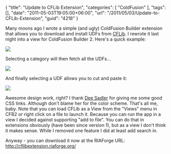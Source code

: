 {
	"title": "Update to CFLib Extension",
	"categories": [
		"ColdFusion"
	],
	"tags": [],
	"date": "2011-05-03T19:05:00+06:00",
	"url": "/2011/05/03/Update-to-CFLib-Extension",
	"guid": "4218"
}

Many moons ago I wrote a simple (and ugly) ColdFusion Builder extension that allows you to download and install UDFs from <a href="http://www.cflib.org">CFLib</a>. I rewrote it last night into a view for ColdFusion Builder 2. Here's a quick example:

<img src="https://static.raymondcamden.com/images/ScreenClip77.png" />

Selecting a category will then fetch all the UDFs...

<img src="https://static.raymondcamden.com/images/cfjedi/ScreenClip78.png" />

And finally selecting a UDF allows you to cut and paste it:

<img src="https://static.raymondcamden.com/images/cfjedi/ScreenClip79.png" />


Awesome design work, right? I thank <a href="http://macwebdiva.wordpress.com/">Dee Sadler</a> for giving me some good CSS links. Although don't blame her for the color scheme. That's all me, baby. Note that you can load CFLib as a View from the "Views" menu in CFB2 <i>or</i> right click on a file to launch it. Because you can run the app in a view I decided against supporting "add to file". You can do that in extensions obviously (have been since version 1), but as a view I don't think it makes sense. While I removed one feature I did at least add search in. 

Anyway - you can download it now at the RIAForge URL: <a href="http://cflibextension.riaforge.org/">http://cflibextension.riaforge.org/</a>